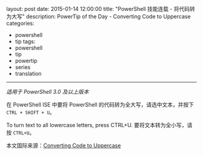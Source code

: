 layout: post
date: 2015-01-14 12:00:00
title: "PowerShell 技能连载 - 将代码转为大写"
description: PowerTip of the Day - Converting Code to Uppercase
categories:
- powershell
- tip
tags:
- powershell
- tip
- powertip
- series
- translation
---
_适用于 PowerShell 3.0 及以上版本_

在 PowerShell ISE 中要将 PowerShell 的代码转为全大写，请选中文本，并按下 `CTRL + SHIFT + U`。

To turn text to all lowercase letters, press CTRL+U.
要将文本转为全小写，请按 `CTRL+U`。

<!--more-->
本文国际来源：[Converting Code to Uppercase](http://community.idera.com/powershell/powertips/b/tips/posts/converting-code-to-uppercase)
